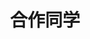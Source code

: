 ---
layout: profiles
permalink: /people_master_alumni/
title: 合作同学
description: 已毕业硕士生
nav: false
nav_order: 6

profiles:
  # if you want to include more than one profile, just replicate the following block
  # and create one content file for each profile inside _pages/
  - align: right
    image: all_default.png
    content: people/master_with_xiulei.md
    image_circular: false # crops the image to make it circular
    more_info: >
      <p>成为硕导前合作过的硕士生，由于种种原因没能一起走到最后，道一声“抱歉”</p>
---